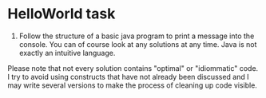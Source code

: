 # HelloWorld task

1. Follow the structure of a basic java program to print a message into the console. You can of course look at any solutions at any time. Java is not exactly an intuitive language.

Please note that not every solution contains "optimal" or "idiommatic" code. I try to avoid using constructs that have not already been discussed and I may write several versions to make the process of cleaning up code visible.